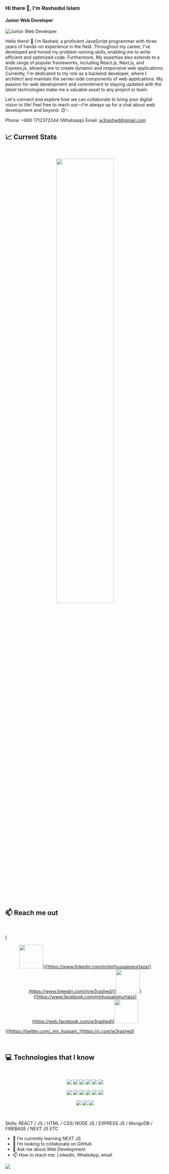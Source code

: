 ### Hi there 👋, I'm Rashedul Islam
#### Junior Web Developer
![Junior Web Developer](https://media.licdn.com/dms/image/D5616AQH2nVCDToKzbQ/profile-displaybackgroundimage-shrink_350_1400/0/1714626463692?e=1724284800&v=beta&t=DLps0DyNyTh2CLzLYqj8zBlI3ot3-kqHmLoevZzsnDc)

Hello there! 👋 I'm Rashed, a proficient JavaScript programmer with three years of hands-on experience in the field. Throughout my career, I've developed and honed my problem-solving skills, enabling me to write efficient and optimized code. Furthermore, My expertise also extends to a wide range of popular frameworks, including React.js, Next.js, and Express.js, allowing me to create dynamic and responsive web applications. Currently, I'm dedicated to my role as a backend developer, where I architect and maintain the server-side components of web applications. My passion for web development and commitment to staying updated with the latest technologies make me a valuable asset to any project or team.


Let's connect and explore how we can collaborate to bring your digital vision to life! Feel free to reach out—I'm always up for a chat about web development and beyond. 😊✨

Phone: +880 1712372244 (Whatsapp)
Email: w3rashed@gmail.com


## :chart_with_upwards_trend: Current Stats

<br />
<p align="center">
  <img width="60%" src="https://github-readme-streak-stats.herokuapp.com?user=w3rashed&theme=react&hide_border=true&background=0D1117&stroke=0D1117&fire=FF1CF7&sideLabels=00F0FF&currStreakNum=FF1CF7&ring=FF1CF7&currStreakLabel=FF1CF7&sideNums=00F0FF" />
</p>

## :mailbox: Reach me out

<br />

[<p align="center"><img height="75" src="https://github.com/mir-hussain/mir-hussain/blob/main/images/icons/Linkedin.png">]([https://www.linkedin.com/in/mirhussainmurtaza/](https://www.linkedin.com/in/w3rashed/)[<img height="75" src="https://github.com/mir-hussain/mir-hussain/blob/main/images/icons/Facebook.png">]([https://www.facebook.com/mirhussainmurtaza](https://web.facebook.com/w3rashed)[<img height="75" src="https://github.com/mir-hussain/mir-hussain/blob/main/images/icons/Twitter.png"> </p>]([https://twitter.com/_mir_hussain_](https://x.com/w3rashed)

<br />

## :computer: Technologies that I know

<br>
<p align="center">
<img src="https://github.com/mir-hussain/mir-hussain/blob/main/images/icons/HTML.png"/>
<img src="https://github.com/mir-hussain/mir-hussain/blob/main/images/icons/css.png"/>
<img src="https://github.com/mir-hussain/mir-hussain/blob/main/images/icons/JavaScript.png"/>
<img src="https://github.com/mir-hussain/mir-hussain/blob/main/images/icons/python.png"/>
<img src="https://github.com/mir-hussain/mir-hussain/blob/main/images/icons/c.png"/>
<img src="https://github.com/mir-hussain/mir-hussain/blob/main/images/icons/cpp.png"/>
</p>
<p align="center">
<img src="https://github.com/mir-hussain/mir-hussain/blob/main/images/icons/react.png"/>
<img src="https://github.com/mir-hussain/mir-hussain/blob/main/images/icons/redux.png"/>
<img src="https://github.com/mir-hussain/mir-hussain/blob/main/images/icons/sass.png"/>
<img src="https://github.com/mir-hussain/mir-hussain/blob/main/images/icons/tailwind.png"/>
<img src="https://github.com/mir-hussain/mir-hussain/blob/main/images/icons/Bootsrap.png"/>
<img src="https://github.com/mir-hussain/mir-hussain/blob/main/images/icons/firebase.png"/>
</p>
<p align="center">
<img src="https://github.com/mir-hussain/mir-hussain/blob/main/images/icons/node.png"/>
<img src="https://github.com/mir-hussain/mir-hussain/blob/main/images/icons/express.png"/>
<img src="https://github.com/mir-hussain/mir-hussain/blob/main/images/icons/mongo.png"/>
</p><br/>

Skills: REACT / JS / HTML / CSS/ NODE JS / EXPRESS JS /  MongoDB / FIREBASE / NEXT JS ETC

- 🌱 I’m currently learning NEXT JS 
- 👯 I’m looking to collaborate on GitHub 
- 💬 Ask me about Web Development 
- 📫 How to reach me: Linkedin, WhatsApp, email 


[![](https://visitcount.itsvg.in/api?id=w3rashed&icon=2&color=3)](https://visitcount.itsvg.in)






